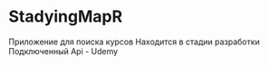 # StadyingMapR
Приложение для поиска курсов
Находится в стадии разработки
Подключенный Api - Udemy 
